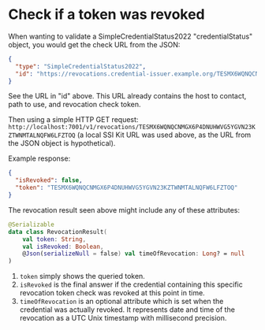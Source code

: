 # Check if a token was revoked

When wanting to validate a SimpleCredentialStatus2022 "credentialStatus" object, you would get the check URL from the
JSON:

```json
{
  "type": "SimpleCredentialStatus2022",
  "id": "https://revocations.credential-issuer.example.org/TESMX6WQNQCNMGX6P4DNUHWVG5YGVN23KZTWNMTALNQFW6LFZTOQ"
}
```

See the URL in "id" above. This URL already contains the host to contact, path to use, and revocation check token.

Then using a simple HTTP GET
request: `http://localhost:7001/v1/revocations/TESMX6WQNQCNMGX6P4DNUHWVG5YGVN23KZTWNMTALNQFW6LFZTOQ`
(a local SSI Kit URL was used above, as the URL from the JSON object is hypothetical).

Example response:

```json
{
  "isRevoked": false,
  "token": "TESMX6WQNQCNMGX6P4DNUHWVG5YGVN23KZTWNMTALNQFW6LFZTOQ"
}
```

The revocation result seen above might include any of these attributes:

```kotlin
@Serializable
data class RevocationResult(
    val token: String,
    val isRevoked: Boolean,
    @Json(serializeNull = false) val timeOfRevocation: Long? = null
)
```

1. `token` simply shows the queried token.
2. `isRevoked` is the final answer if the credential containing this specific revocation token check was revoked at this
   point in time.
3. `timeOfRevocation` is an optional attribute which is set when the credential was actually revoked. It represents date
   and time of the revocation as a UTC Unix timestamp with millisecond precision.